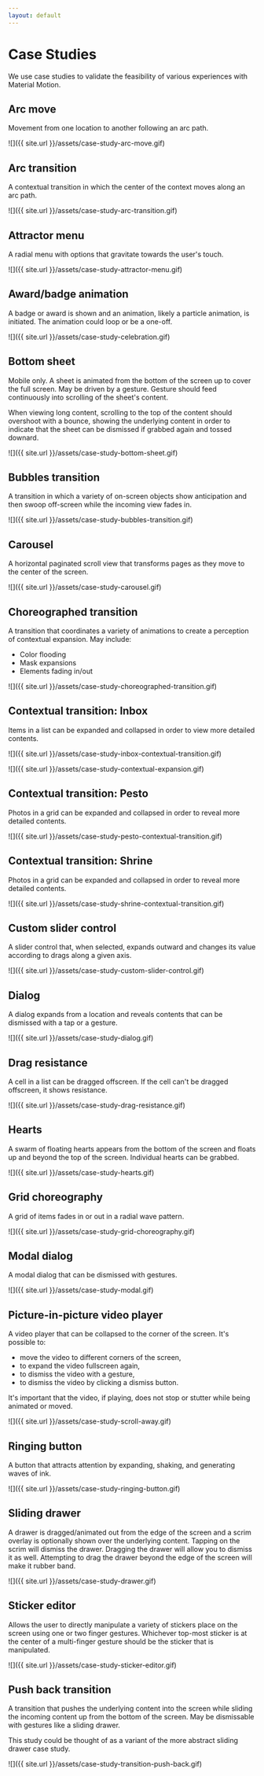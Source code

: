 ```yaml
---
layout: default
---
```


# Case Studies

We use case studies to validate the feasibility of various experiences with Material Motion.

## Arc move

Movement from one location to another following an arc path.

![]({{ site.url }}/assets/case-study-arc-move.gif)

## Arc transition

A contextual transition in which the center of the context moves along an arc path.

![]({{ site.url }}/assets/case-study-arc-transition.gif)

## Attractor menu

A radial menu with options that gravitate towards the user's touch.

![]({{ site.url }}/assets/case-study-attractor-menu.gif)

## Award/badge animation

A badge or award is shown and an animation, likely a particle animation, is initiated. The animation could loop or be a one-off.

![]({{ site.url }}/assets/case-study-celebration.gif)

## Bottom sheet

Mobile only. A sheet is animated from the bottom of the screen up to cover the full screen. May be driven by a gesture. Gesture should feed continuously into scrolling of the sheet's content.

When viewing long content, scrolling to the top of the content should overshoot with a bounce, showing the underlying content in order to indicate that the sheet can be dismissed if grabbed again and tossed downard.

![]({{ site.url }}/assets/case-study-bottom-sheet.gif)

## Bubbles transition

A transition in which a variety of on-screen objects show anticipation and then swoop off-screen while the incoming view fades in.

![]({{ site.url }}/assets/case-study-bubbles-transition.gif)

## Carousel

A horizontal paginated scroll view that transforms pages as they move to the center of the screen.

![]({{ site.url }}/assets/case-study-carousel.gif)

## Choreographed transition

A transition that coordinates a variety of animations to create a perception of contextual expansion. May include:

- Color flooding
- Mask expansions
- Elements fading in/out

![]({{ site.url }}/assets/case-study-choreographed-transition.gif)

## Contextual transition: Inbox

Items in a list can be expanded and collapsed in order to view more detailed contents.

![]({{ site.url }}/assets/case-study-inbox-contextual-transition.gif)

![]({{ site.url }}/assets/case-study-contextual-expansion.gif)

## Contextual transition: Pesto

Photos in a grid can be expanded and collapsed in order to reveal more detailed contents.

![]({{ site.url }}/assets/case-study-pesto-contextual-transition.gif)

## Contextual transition: Shrine

Photos in a grid can be expanded and collapsed in order to reveal more detailed contents.

![]({{ site.url }}/assets/case-study-shrine-contextual-transition.gif)

## Custom slider control

A slider control that, when selected, expands outward and changes its value according to drags along a given axis.

![]({{ site.url }}/assets/case-study-custom-slider-control.gif)

## Dialog

A dialog expands from a location and reveals contents that can be dismissed with a tap or a gesture.

![]({{ site.url }}/assets/case-study-dialog.gif)

## Drag resistance

A cell in a list can be dragged offscreen. If the cell can't be dragged offscreen, it shows resistance.

![]({{ site.url }}/assets/case-study-drag-resistance.gif)

## Hearts

A swarm of floating hearts appears from the bottom of the screen and floats up and beyond the top of the screen. Individual hearts can be grabbed.

![]({{ site.url }}/assets/case-study-hearts.gif)

## Grid choreography

A grid of items fades in or out in a radial wave pattern.

![]({{ site.url }}/assets/case-study-grid-choreography.gif)

## Modal dialog

A modal dialog that can be dismissed with gestures.

![]({{ site.url }}/assets/case-study-modal.gif)

## Picture-in-picture video player

A video player that can be collapsed to the corner of the screen. It's possible to:

- move the video to different corners of the screen,
- to expand the video fullscreen again,
- to dismiss the video with a gesture,
- to dismiss the video by clicking a dismiss button.

It's important that the video, if playing, does not stop or stutter while being animated or moved.

![]({{ site.url }}/assets/case-study-scroll-away.gif)

## Ringing button

A button that attracts attention by expanding, shaking, and generating waves of ink.

![]({{ site.url }}/assets/case-study-ringing-button.gif)

## Sliding drawer

A drawer is dragged/animated out from the edge of the screen and a scrim overlay is optionally shown over the underlying content. Tapping on the scrim will dismiss the drawer. Dragging the drawer will allow you to dismiss it as well. Attempting to drag the drawer beyond the edge of the screen will make it rubber band.

![]({{ site.url }}/assets/case-study-drawer.gif)

## Sticker editor

Allows the user to directly manipulate a variety of stickers place on the screen using one or two finger gestures. Whichever top-most sticker is at the center of a multi-finger gesture should be the sticker that is manipulated.

![]({{ site.url }}/assets/case-study-sticker-editor.gif)

## Push back transition

A transition that pushes the underlying content into the screen while sliding the incoming content up from the bottom of the screen. May be dismissable with gestures like a sliding drawer.

This study could be thought of as a variant of the more abstract sliding drawer case study.

![]({{ site.url }}/assets/case-study-transition-push-back.gif)
